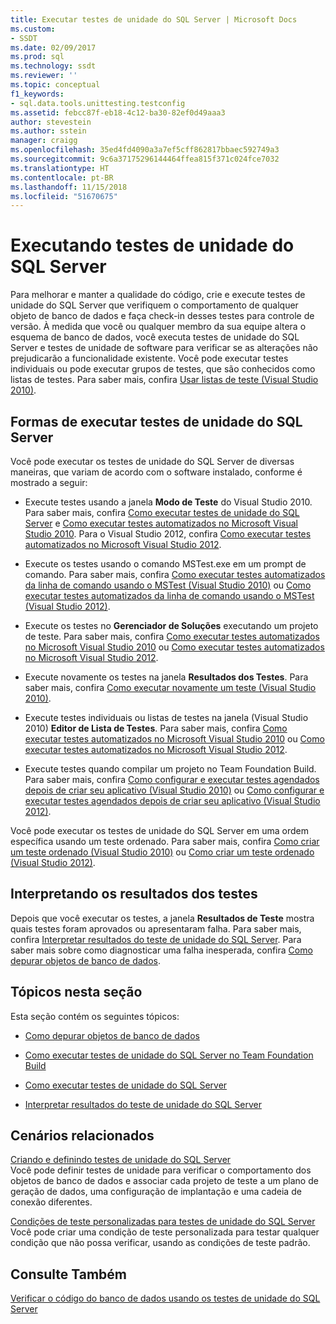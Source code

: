 ```yaml
---
title: Executar testes de unidade do SQL Server | Microsoft Docs
ms.custom:
- SSDT
ms.date: 02/09/2017
ms.prod: sql
ms.technology: ssdt
ms.reviewer: ''
ms.topic: conceptual
f1_keywords:
- sql.data.tools.unittesting.testconfig
ms.assetid: febcc87f-eb18-4c12-ba30-82ef0d49aaa3
author: stevestein
ms.author: sstein
manager: craigg
ms.openlocfilehash: 35ed4fd4090a3a7ef5cff862817bbaec592749a3
ms.sourcegitcommit: 9c6a37175296144464ffea815f371c024fce7032
ms.translationtype: HT
ms.contentlocale: pt-BR
ms.lasthandoff: 11/15/2018
ms.locfileid: "51670675"
---
```

# <a name="running-sql-server-unit-tests"></a>Executando testes de unidade do SQL Server
Para melhorar e manter a qualidade do código, crie e execute testes de unidade do SQL Server que verifiquem o comportamento de qualquer objeto de banco de dados e faça check-in desses testes para controle de versão. À medida que você ou qualquer membro da sua equipe altera o esquema de banco de dados, você executa testes de unidade do SQL Server e testes de unidade de software para verificar se as alterações não prejudicarão a funcionalidade existente. Você pode executar testes individuais ou pode executar grupos de testes, que são conhecidos como listas de testes. Para saber mais, confira [Usar listas de teste (Visual Studio 2010)](https://msdn.microsoft.com/library/ms182461(VS.100).aspx).  
  
## <a name="ways-to-run-sql-server-unit-tests"></a>Formas de executar testes de unidade do SQL Server  
Você pode executar os testes de unidade do SQL Server de diversas maneiras, que variam de acordo com o software instalado, conforme é mostrado a seguir:  
  
-   Execute testes usando a janela **Modo de Teste** do Visual Studio 2010. Para saber mais, confira [Como executar testes de unidade do SQL Server](../ssdt/how-to-run-sql-server-unit-tests.md) e [Como executar testes automatizados no Microsoft Visual Studio 2010](https://msdn.microsoft.com/library/ms182470(VS.100).aspx). Para o Visual Studio 2012, confira [Como executar testes automatizados no Microsoft Visual Studio 2012](https://msdn.microsoft.com/library/ms182470.aspx).  
  
-   Execute os testes usando o comando MSTest.exe em um prompt de comando. Para saber mais, confira [Como executar testes automatizados da linha de comando usando o MSTest (Visual Studio 2010)](https://msdn.microsoft.com/library/ms182487(VS.100).aspx) ou [Como executar testes automatizados da linha de comando usando o MSTest (Visual Studio 2012)](https://msdn.microsoft.com/library/ms182487.aspx).  
  
-   Execute os testes no **Gerenciador de Soluções** executando um projeto de teste. Para saber mais, confira [Como executar testes automatizados no Microsoft Visual Studio 2010](https://msdn.microsoft.com/library/ms182470(VS.100).aspx) ou [Como executar testes automatizados no Microsoft Visual Studio 2012](https://msdn.microsoft.com/library/ms182470.aspx).  
  
-   Execute novamente os testes na janela **Resultados dos Testes**. Para saber mais, confira [Como executar novamente um teste (Visual Studio 2010)](https://msdn.microsoft.com/library/ms182472(VS.100).aspx).  
  
-   Execute testes individuais ou listas de testes na janela (Visual Studio 2010) **Editor de Lista de Testes**. Para saber mais, confira [Como executar testes automatizados no Microsoft Visual Studio 2010](https://msdn.microsoft.com/library/ms182470(VS.100).aspx) ou [Como executar testes automatizados no Microsoft Visual Studio 2012](https://msdn.microsoft.com/library/ms182470.aspx).  
  
-   Execute testes quando compilar um projeto no Team Foundation Build. Para saber mais, confira [Como configurar e executar testes agendados depois de criar seu aplicativo (Visual Studio 2010)](https://msdn.microsoft.com/library/ms182465(VS.100).aspx) ou [Como configurar e executar testes agendados depois de criar seu aplicativo (Visual Studio 2012)](https://msdn.microsoft.com/library/ms182465.aspx).  
  
Você pode executar os testes de unidade do SQL Server em uma ordem específica usando um teste ordenado. Para saber mais, confira [Como criar um teste ordenado (Visual Studio 2010)](https://msdn.microsoft.com/library/ms182631(VS.100).aspx) ou [Como criar um teste ordenado (Visual Studio 2012)](https://msdn.microsoft.com/library/ms182631.aspx).  
  
## <a name="interpreting-tests-results"></a>Interpretando os resultados dos testes  
Depois que você executar os testes, a janela **Resultados de Teste** mostra quais testes foram aprovados ou apresentaram falha. Para saber mais, confira [Interpretar resultados do teste de unidade do SQL Server](../ssdt/interpreting-sql-server-unit-test-results.md). Para saber mais sobre como diagnosticar uma falha inesperada, confira [Como depurar objetos de banco de dados](../ssdt/how-to-debug-database-objects.md).  
  
## <a name="topics-in-this-section"></a>Tópicos nesta seção  
Esta seção contém os seguintes tópicos:  
  
-   [Como depurar objetos de banco de dados](../ssdt/how-to-debug-database-objects.md)  
  
-   [Como executar testes de unidade do SQL Server no Team Foundation Build](../ssdt/how-to-run-sql-server-unit-tests-from-team-foundation-build.md)  
  
-   [Como executar testes de unidade do SQL Server](../ssdt/how-to-run-sql-server-unit-tests.md)  
  
-   [Interpretar resultados do teste de unidade do SQL Server](../ssdt/interpreting-sql-server-unit-test-results.md)  
  
## <a name="related-scenarios"></a>Cenários relacionados  
[Criando e definindo testes de unidade do SQL Server](../ssdt/creating-and-defining-sql-server-unit-tests.md)  
Você pode definir testes de unidade para verificar o comportamento dos objetos de banco de dados e associar cada projeto de teste a um plano de geração de dados, uma configuração de implantação e uma cadeia de conexão diferentes.  
  
[Condições de teste personalizadas para testes de unidade do SQL Server](../ssdt/custom-test-conditions-for-sql-server-unit-tests.md)  
Você pode criar uma condição de teste personalizada para testar qualquer condição que não possa verificar, usando as condições de teste padrão.  
  
## <a name="see-also"></a>Consulte Também  
[Verificar o código do banco de dados usando os testes de unidade do SQL Server](../ssdt/verifying-database-code-by-using-sql-server-unit-tests.md)  
  
